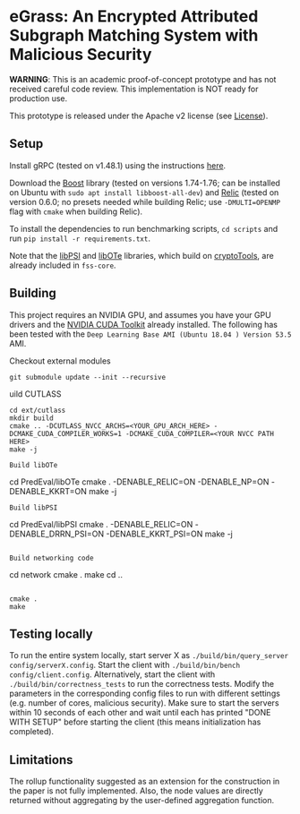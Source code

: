 # eGrass: An Encrypted Attributed Subgraph Matching System with Malicious Security

**WARNING**: This is an academic proof-of-concept prototype and has not received careful code review. This implementation is NOT ready for production use.

This prototype is released under the Apache v2 license (see [License](#license)).

## Setup

Install gRPC (tested on v1.48.1) using the instructions [here](https://grpc.io/docs/languages/cpp/quickstart/).

Download the [Boost](https://www.boost.org/) library (tested on versions 1.74-1.76; can be installed on Ubuntu with `sudo apt install libboost-all-dev`) and [Relic](https://github.com/relic-toolkit/relic) (tested on version 0.6.0; no presets needed while building Relic; use `-DMULTI=OPENMP` flag with `cmake` when building Relic).

To install the dependencies to run benchmarking scripts, `cd scripts` and run `pip install -r requirements.txt`.

Note that the [libPSI](https://github.com/osu-crypto/libPSI) and [libOTe](https://github.com/osu-crypto/libOTe) libraries, which build on [cryptoTools](https://github.com/ladnir/cryptoTools/tree/master), are already included in `fss-core`.

## Building

This project requires an NVIDIA GPU, and assumes you have your GPU drivers and the [NVIDIA CUDA Toolkit](https://docs.nvidia.com/cuda/) already installed. The following has been tested with the `Deep Learning Base AMI (Ubuntu 18.04 ) Version 53.5` AMI.

Checkout external modules
```
git submodule update --init --recursive
```
uild CUTLASS

```
cd ext/cutlass
mkdir build
cmake .. -DCUTLASS_NVCC_ARCHS=<YOUR_GPU_ARCH_HERE> -DCMAKE_CUDA_COMPILER_WORKS=1 -DCMAKE_CUDA_COMPILER=<YOUR NVCC PATH HERE>
make -j

Build libOTe 
```
cd PredEval/libOTe
cmake . -DENABLE_RELIC=ON -DENABLE_NP=ON -DENABLE_KKRT=ON
make -j
```
Build libPSI
```
cd PredEval/libPSI
cmake . -DENABLE_RELIC=ON -DENABLE_DRRN_PSI=ON -DENABLE_KKRT_PSI=ON
make -j
```

Build networking code
```
cd network
cmake .
make
cd ..
```

cmake .
make
```

## Testing locally

To run the entire system locally, start server X as `./build/bin/query_server config/serverX.config`. Start the client with `./build/bin/bench config/client.config`.
Alternatively, start the client with `./build/bin/correctness_tests` to run the correctness tests. Modify the parameters in the corresponding config files to run with different settings (e.g. number of cores, malicious security).
Make sure to start the servers within 10 seconds of each other and wait until each has printed "DONE WITH SETUP" before starting the client (this means initialization has completed).

## Limitations

The rollup functionality suggested as an extension for the construction in the
paper is not fully implemented. Also, the node values  are directly
returned without aggregating by the user-defined aggregation function.
